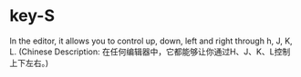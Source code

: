 # key-S
In the editor, it allows you to control up, down, left and right through h, J, K, L. (Chinese Description: 在任何编辑器中，它都能够让你通过H、J、K、L控制上下左右。)
